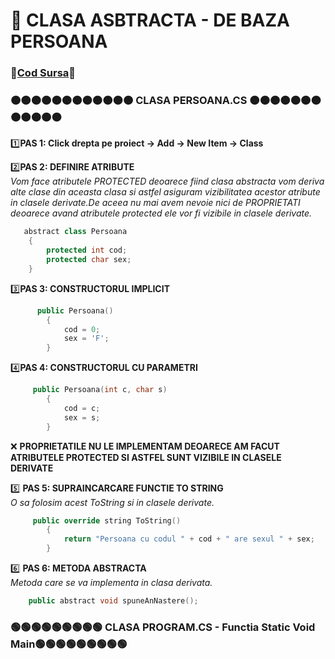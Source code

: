 # 🎯 CLASA ASBTRACTA - DE BAZA PERSOANA </br>
### 🔮[Cod Sursa](https://github.com/Adriana-Giol/Programare-Aplicatii-Windows/blob/main/1.%20Laborator/2.%20Seminar%202/%5BClean%5DCiurea_Seminar2_1046/Animal.cs)🔮
### 🟠🟠🟠🟠🟠🟠🟠🟠🟠🟠🟠🟠 CLASA PERSOANA.CS 🟠🟠🟠🟠🟠🟠🟠🟠🟠🟠🟠🟠
1️⃣**PAS 1: Click drepta pe proiect -> Add -> New Item -> Class**</br>

2️⃣**PAS 2: DEFINIRE ATRIBUTE**</br>
*Vom face atributele PROTECTED deoarece fiind clasa abstracta vom deriva alte clase din aceasta clasa si astfel asiguram vizibilitatea acestor atribute in clasele derivate.De aceea nu mai avem nevoie nici de PROPRIETATI deoarece avand atributele protected ele vor fi vizibile in clasele derivate.*</br>
```cpp
   abstract class Persoana
    {
        protected int cod;
        protected char sex;
    }
```

3️⃣**PAS 3: CONSTRUCTORUL IMPLICIT**</br>
```cpp
      public Persoana()
        {
            cod = 0;
            sex = 'F';
        }
```

4️⃣**PAS 4: CONSTRUCTORUL CU PARAMETRI**</br>
```cpp
     public Persoana(int c, char s)
        {
            cod = c;
            sex = s;
        }
```
❌ **PROPRIETATILE NU LE IMPLEMENTAM DEOARECE AM FACUT ATRIBUTELE PROTECTED SI ASTFEL SUNT VIZIBILE IN CLASELE DERIVATE**</br>

5️⃣ **PAS 5: SUPRAINCARCARE FUNCTIE TO STRING**</br>
*O sa folosim acest ToString si in clasele derivate.*</br>
```cpp
     public override string ToString()
        {
            return "Persoana cu codul " + cod + " are sexul " + sex;
        }
```

6️⃣ **PAS 6: METODA ABSTRACTA**</br>
*Metoda care se va implementa in clasa derivata.*<br>
```cpp
    public abstract void spuneAnNastere();
```
### 🟢🟢🟢🟢🟢🟢🟢🟢🟢 CLASA PROGRAM.CS - Functia Static Void Main🟢🟢🟢🟢🟢🟢🟢🟢🟢
